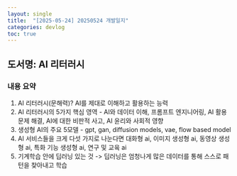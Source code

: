 ```yaml
---
layout: single
title:  "[2025-05-24] 20250524 개발일지"
categories: devlog
toc: true
---
```


## 도서명: AI 리터러시

### 내용 요약
1. AI 리터러시(문해력)? AI를 제대로 이해하고 활용하는 능력
2. AI 리터러시의 5가지 핵심 영역 - AI와 데이터 이해, 프롬프트 엔지니어링, AI 활용 문제 해결, AI에 대한 비판적 사고, AI 윤리와 사회적 영향
3. 생성형 AI의 주요 5모델 - gpt, gan, diffusion models, vae, flow based model
4. AI 서비스들을 크게 다섯 가지로 나눈다면 대화형 ai, 이미지 생성형 ai, 동영상 생성형 ai, 특화 기능 생성형 ai, 연구 및 교육 ai
5. 기계학습 안에 딥러닝 있는 것 -> 딥러닝은 엄청나게 많은 데이터를 통해 스스로 패턴을 찾아내고 학습